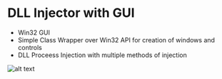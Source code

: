 # DLL Injector with GUI
- Win32 GUI
- Simple Class Wrapper over Win32 API for creation of windows and controls
- DLL Proceess Injection with multiple methods of injection  

![alt text]([https://github.com/x-Tom/DLLInjectorGUI/blob/mac-m1/Engine/dllinject592x128.png?raw=true])

